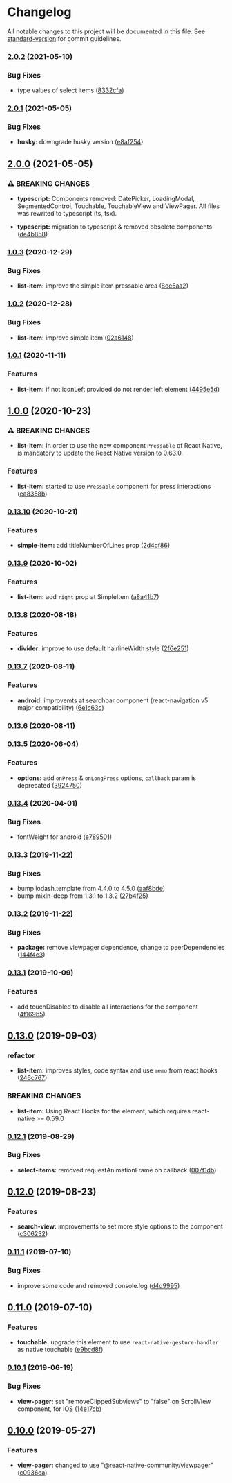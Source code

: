 # Changelog

All notable changes to this project will be documented in this file. See [standard-version](https://github.com/conventional-changelog/standard-version) for commit guidelines.

### [2.0.2](https://github.com/darleikroth/react-native-zbase/compare/v2.0.1...v2.0.2) (2021-05-10)


### Bug Fixes

* type values of select items ([8332cfa](https://github.com/darleikroth/react-native-zbase/commit/8332cfa39c1de1f5b37ada00559f70e506ae5df3))

### [2.0.1](https://github.com/darleikroth/react-native-zbase/compare/v2.0.0...v2.0.1) (2021-05-05)


### Bug Fixes

* **husky:** downgrade husky version ([e8af254](https://github.com/darleikroth/react-native-zbase/commit/e8af254ccab114c439a204baca72eb0e0ece0207))

## [2.0.0](https://github.com/darleikroth/react-native-zbase/compare/v1.0.3...v2.0.0) (2021-05-05)


### ⚠ BREAKING CHANGES

* **typescript:** Components removed: DatePicker, LoadingModal, SegmentedControl, Touchable,
TouchableView and ViewPager. All files was rewrited to typescript (ts, tsx).

* **typescript:** migration to typescript & removed obsolete components ([de4b858](https://github.com/darleikroth/react-native-zbase/commit/de4b8589a9c92496142bdf30e20bba30ab18a7fa))

### [1.0.3](https://github.com/darleikroth/react-native-zbase/compare/v1.0.2...v1.0.3) (2020-12-29)


### Bug Fixes

* **list-item:** improve the simple item pressable area ([8ee5aa2](https://github.com/darleikroth/react-native-zbase/commit/8ee5aa241a79cdea97dca7b4f1dd87b3acf19e2f))

### [1.0.2](https://github.com/darleikroth/react-native-zbase/compare/v1.0.1...v1.0.2) (2020-12-28)


### Bug Fixes

* **list-item:** improve simple item ([02a6148](https://github.com/darleikroth/react-native-zbase/commit/02a6148f9de58b822fedc8f6faab7ae920534e9e))

### [1.0.1](https://github.com/darleikroth/react-native-zbase/compare/v1.0.0...v1.0.1) (2020-11-11)


### Features

* **list-item:** if not iconLeft provided do not render left element ([4495e5d](https://github.com/darleikroth/react-native-zbase/commit/4495e5d82b7ac362544f4b0bb138dbdb7abead95))

## [1.0.0](https://github.com/darleikroth/react-native-zbase/compare/v0.13.10...v1.0.0) (2020-10-23)


### ⚠ BREAKING CHANGES

* **list-item:** In order to use the new component `Pressable` of React Native, is mandatory to
update the React Native version to 0.63.0.

### Features

* **list-item:** started to use `Pressable` component for press interactions ([ea8358b](https://github.com/darleikroth/react-native-zbase/commit/ea8358bc2baa82659bc4b62b7a6327d01c6a9d5f))

### [0.13.10](https://github.com/darleikroth/react-native-zbase/compare/v0.13.9...v0.13.10) (2020-10-21)


### Features

* **simple-item:** add titleNumberOfLines prop ([2d4cf86](https://github.com/darleikroth/react-native-zbase/commit/2d4cf862492eba3b5bf1b154d915dfff78207782))

### [0.13.9](https://github.com/darleikroth/react-native-zbase/compare/v0.13.8...v0.13.9) (2020-10-02)


### Features

* **list-item:** add `right` prop at SimpleItem ([a8a41b7](https://github.com/darleikroth/react-native-zbase/commit/a8a41b7116b879a231dac57f117f99503fef83a8))

### [0.13.8](https://github.com/darleikroth/react-native-zbase/compare/v0.13.7...v0.13.8) (2020-08-18)


### Features

* **divider:** improve to use default hairlineWidth style ([2f6e251](https://github.com/darleikroth/react-native-zbase/commit/2f6e25177d1c9429a7e9ab5a5e60ed08b6870a43))

### [0.13.7](https://github.com/darleikroth/react-native-zbase/compare/v0.13.6...v0.13.7) (2020-08-11)


### Features

* **android:** improvemts at searchbar component (react-navigation v5 major compatibility) ([6e1c63c](https://github.com/darleikroth/react-native-zbase/commit/6e1c63cd74f3e94d6022279ec92f40895e9779d0))

### [0.13.6](https://github.com/darleikroth/react-native-zbase/compare/v0.13.5...v0.13.6) (2020-08-11)

### [0.13.5](https://github.com/darleikroth/react-native-zbase/compare/v0.13.4...v0.13.5) (2020-06-04)


### Features

* **options:** add `onPress` & `onLongPress` options, `callback` param is deprecated ([3924750](https://github.com/darleikroth/react-native-zbase/commit/3924750779dc9874feb24515fe45b788d51d1707))

### [0.13.4](https://github.com/darleikroth/react-native-zbase/compare/v0.13.3...v0.13.4) (2020-04-01)


### Bug Fixes

* fontWeight for android ([e789501](https://github.com/darleikroth/react-native-zbase/commit/e789501))



### [0.13.3](https://github.com/darleikroth/react-native-zbase/compare/v0.13.2...v0.13.3) (2019-11-22)


### Bug Fixes

* bump lodash.template from 4.4.0 to 4.5.0 ([aaf8bde](https://github.com/darleikroth/react-native-zbase/commit/aaf8bde))
* bump mixin-deep from 1.3.1 to 1.3.2 ([27b4f25](https://github.com/darleikroth/react-native-zbase/commit/27b4f25))



### [0.13.2](https://github.com/darleikroth/react-native-zbase/compare/v0.13.1...v0.13.2) (2019-11-22)


### Bug Fixes

* **package:** remove viewpager dependence, change to peerDependencies ([144f4c3](https://github.com/darleikroth/react-native-zbase/commit/144f4c3))



### [0.13.1](https://github.com/darleikroth/react-native-zbase/compare/v0.13.0...v0.13.1) (2019-10-09)


### Features

* add touchDisabled to disable all interactions for the component ([4f169b5](https://github.com/darleikroth/react-native-zbase/commit/4f169b5))



## [0.13.0](https://github.com/darleikroth/react-native-zbase/compare/v0.12.1...v0.13.0) (2019-09-03)


### refactor

* **list-item:** improves styles, code syntax and use `memo` from react hooks ([246c767](https://github.com/darleikroth/react-native-zbase/commit/246c767))


### BREAKING CHANGES

* **list-item:** Using React Hooks for the element, which requires react-native >= 0.59.0



### [0.12.1](https://github.com/darleikroth/react-native-zbase/compare/v0.12.0...v0.12.1) (2019-08-29)


### Bug Fixes

* **select-items:** removed requestAnimationFrame on callback ([007f1db](https://github.com/darleikroth/react-native-zbase/commit/007f1db))



## [0.12.0](https://github.com/darleikroth/react-native-zbase/compare/v0.11.1...v0.12.0) (2019-08-23)


### Features

* **search-view:** improvements to set more style options to the component ([c306232](https://github.com/darleikroth/react-native-zbase/commit/c306232))



### [0.11.1](https://github.com/darleikroth/react-native-zbase/compare/v0.11.0...v0.11.1) (2019-07-10)


### Bug Fixes

* improve some code and removed console.log ([d4d9995](https://github.com/darleikroth/react-native-zbase/commit/d4d9995))



## [0.11.0](https://github.com/darleikroth/react-native-zbase/compare/v0.10.1...v0.11.0) (2019-07-10)


### Features

* **touchable:** upgrade this element to use `react-native-gesture-handler` as native touchable ([e9bcd8f](https://github.com/darleikroth/react-native-zbase/commit/e9bcd8f))



### [0.10.1](https://github.com/darleikroth/react-native-zbase/compare/v0.10.0...v0.10.1) (2019-06-19)


### Bug Fixes

* **view-pager:** set "removeClippedSubviews" to "false" on ScrollView component, for IOS ([14e17cb](https://github.com/darleikroth/react-native-zbase/commit/14e17cb))



## [0.10.0](https://github.com/darleikroth/react-native-zbase/compare/v0.9.10...v0.10.0) (2019-05-27)


### Features

* **view-pager:** changed to use "@react-native-community/viewpager" ([c0936ca](https://github.com/darleikroth/react-native-zbase/commit/c0936ca))
